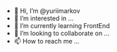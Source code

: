 - 👋 Hi, I’m @yuriimarkov
- 👀 I’m interested in ...
- 🌱 I’m currently learning FrontEnd
- 💞️ I’m looking to collaborate on ...
- 📫 How to reach me ...

<!---
yuriimarkov/yuriimarkov is a ✨ special ✨ repository because its `README.md` (this file) appears on your GitHub profile.
You can click the Preview link to take a look at your changes.
--->
